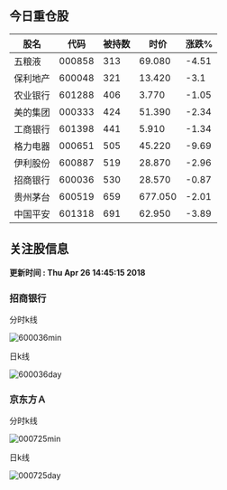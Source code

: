 
## 今日重仓股 

|股名|代码|被持数|时价|涨跌%|
|---|---|---|---|---|
|五粮液|000858|313|69.080|-4.51|
|保利地产|600048|321|13.420|-3.1|
|农业银行|601288|406|3.770|-1.05|
|美的集团|000333|424|51.390|-2.34|
|工商银行|601398|441|5.910|-1.34|
|格力电器|000651|505|45.220|-9.69|
|伊利股份|600887|519|28.870|-2.96|
|招商银行|600036|530|28.570|-0.87|
|贵州茅台|600519|659|677.050|-2.01|
|中国平安|601318|691|62.950|-3.89|

## 关注股信息
**更新时间 : Thu Apr 26 14:45:15 2018**
### 招商银行 
分时k线

![600036min](http://image.sinajs.cn/newchart/min/n/sh600036.gif)

日k线

![600036day](http://image.sinajs.cn/newchart/daily/n/sh600036.gif)

### 京东方Ａ 
分时k线

![000725min](http://image.sinajs.cn/newchart/min/n/sz000725.gif)

日k线

![000725day](http://image.sinajs.cn/newchart/daily/n/sz000725.gif)
